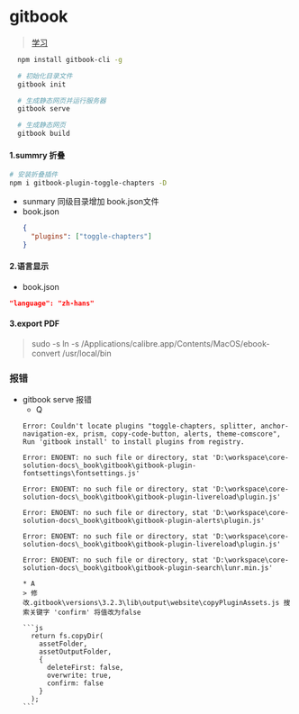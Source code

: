 # gitbook
> [学习](http://www.chengweiyang.cn/gitbook/index.html)

```bash
  npm install gitbook-cli -g

  # 初始化目录文件
  gitbook init

  # 生成静态网页并运行服务器
  gitbook serve

  # 生成静态网页
  gitbook build
```


#### 1.summry 折叠
```bash
# 安装折叠插件
npm i gitbook-plugin-toggle-chapters -D
```
- sunmary 同级目录增加 book.json文件
- book.json
  ```json
  {
    "plugins": ["toggle-chapters"]
  }
  ```


#### 2.语言显示
- book.json
```json
"language": "zh-hans"
```


#### 3.export PDF
> sudo -s ln -s /Applications/calibre.app/Contents/MacOS/ebook-convert /usr/local/bin


### 报错

- gitbook serve 报错
    + Q
    ```
    Error: Couldn't locate plugins "toggle-chapters, splitter, anchor-navigation-ex, prism, copy-code-button, alerts, theme-comscore", Run 'gitbook install' to install plugins from registry.

    Error: ENOENT: no such file or directory, stat 'D:\workspace\core-solution-docs\_book\gitbook\gitbook-plugin-fontsettings\fontsettings.js'

    Error: ENOENT: no such file or directory, stat 'D:\workspace\core-solution-docs\_book\gitbook\gitbook-plugin-livereload\plugin.js'

    Error: ENOENT: no such file or directory, stat 'D:\workspace\core-solution-docs\_book\gitbook\gitbook-plugin-alerts\plugin.js'

    Error: ENOENT: no such file or directory, stat 'D:\workspace\core-solution-docs\_book\gitbook\gitbook-plugin-livereload\plugin.js'

    Error: ENOENT: no such file or directory, stat 'D:\workspace\core-solution-docs\_book\gitbook\gitbook-plugin-search\lunr.min.js'
    ```
      * A
      > 修改.gitbook\versions\3.2.3\lib\output\website\copyPluginAssets.js 搜索关键字 'confirm' 将值改为false

      ```js
        return fs.copyDir(
          assetFolder,
          assetOutputFolder,
          {
            deleteFirst: false,
            overwrite: true,
            confirm: false
          }
        );
      ```
